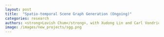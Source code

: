 ```yaml
---
layout: post
title:  "Spatio-temporal Scene Graph Generation (Ongoing)"
categories: research
authors: <strong>Lovish Chum</strong>, with Xudong Lin and Carl Vondrick
image: /images/new_projects/sgg.png
---
```

